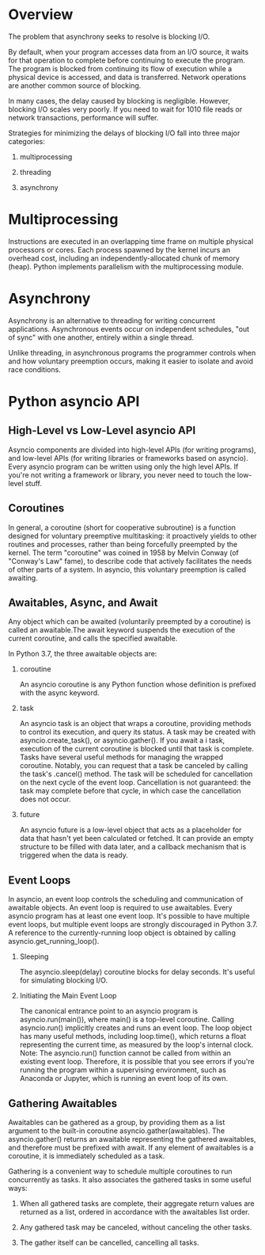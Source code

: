 Overview
========

The problem that asynchrony seeks to resolve is blocking I/O.

By default, when your program accesses data from an I/O source, it waits for
that operation to complete before continuing to execute the program. The program
is blocked from continuing its flow of execution while a physical device is
accessed, and data is transferred. Network operations are another common source
of blocking.

In many cases, the delay caused by blocking is negligible. However, blocking I/O
scales very poorly. If you need to wait for 1010 file reads or network
transactions, performance will suffer.

Strategies for minimizing the delays of blocking I/O fall into three major
categories:

1. multiprocessing

2. threading

3. asynchrony

Multiprocessing
===============
Instructions are executed in an overlapping time frame on multiple physical
processors or cores. Each process spawned by the kernel incurs an overhead cost,
including an independently-allocated chunk of memory (heap). Python implements
parallelism with the multiprocessing module.

Asynchrony
==========
Asynchrony is an alternative to threading for writing concurrent applications.
Asynchronous events occur on independent schedules, "out of sync" with one
another, entirely within a single thread.

Unlike threading, in asynchronous programs the programmer controls when and how
voluntary preemption occurs, making it easier to isolate and avoid race
conditions.

Python asyncio API
==================

High-Level vs Low-Level asyncio API
-----------------------------------
Asyncio components are divided into high-level APIs (for writing programs), and
low-level APIs (for writing libraries or frameworks based on asyncio). Every
asyncio program can be written using only the high level APIs. If you're not
writing a framework or library, you never need to touch the low-level stuff.

Coroutines
----------
In general, a coroutine (short for cooperative subroutine) is a function
designed for voluntary preemptive multitasking: it proactively yields to other
routines and processes, rather than being forcefully preempted by the kernel.
The term "coroutine" was coined in 1958 by Melvin Conway (of "Conway's Law"
fame), to describe code that actively facilitates the needs of other parts of a
system. In asyncio, this voluntary preemption is called awaiting.

Awaitables, Async, and Await
----------------------------
Any object which can be awaited (voluntarily preempted by a coroutine) is called
an awaitable.The await keyword suspends the execution of the current coroutine,
and calls the specified awaitable.

In Python 3.7, the three awaitable objects are:

1. coroutine

   An asyncio coroutine is any Python function whose definition is
   prefixed with the async keyword.

2. task 

   An asyncio task is an object that wraps a coroutine, providing
   methods to control its execution, and query its status. A task may be
   created with asyncio.create_task(), or asyncio.gather(). If you await a i
   task, execution of the current coroutine is blocked until that task is
   complete.
   Tasks have several useful methods for managing the wrapped coroutine.
   Notably, you can request that a task be canceled by calling the task's
   .cancel() method. The task will be scheduled for cancellation on the
   next cycle of the event loop. Cancellation is not guaranteed: the task
   may complete before that cycle, in which case the cancellation does
   not occur.

3. future

   An asyncio future is a low-level object that acts as a placeholder
   for data that hasn't yet been calculated or fetched. It can provide an
   empty structure to be filled with data later, and a callback mechanism
   that is triggered when the data is ready.

Event Loops
-----------
In asyncio, an event loop controls the scheduling and communication of awaitable
objects. An event loop is required to use awaitables. Every asyncio program has
at least one event loop. It's possible to have multiple event loops, but
multiple event loops are strongly discouraged in Python 3.7. A reference to the
currently-running loop object is obtained by calling asyncio.get_running_loop().

1. Sleeping

   The asyncio.sleep(delay) coroutine blocks for delay seconds.  It's useful 
   for simulating blocking I/O.

2. Initiating the Main Event Loop

   The canonical entrance point to an asyncio
   program is asyncio.run(main()), where main() is a top-level coroutine.
   Calling asyncio.run() implicitly creates and runs an event loop. The
   loop object has many useful methods, including loop.time(), which
   returns a float representing the current time, as measured by the loop's
   internal clock.
   Note: The asyncio.run() function cannot be called from within an
   existing event loop. Therefore, it is possible that you see errors if
   you're running the program within a supervising environment, such as
   Anaconda or Jupyter, which is running an event loop of its own.

Gathering Awaitables
--------------------
Awaitables can be gathered as a group, by providing them as a list argument to
the built-in coroutine asyncio.gather(awaitables). The asyncio.gather() returns
an awaitable representing the gathered awaitables, and therefore must be
prefixed with await. If any element of awaitables is a coroutine, it is
immediately scheduled as a task.

Gathering is a convenient way to schedule multiple coroutines to run
concurrently as tasks. It also associates the gathered tasks in some useful
ways:

1. When all gathered tasks are complete, their aggregate return values are
returned as a list, ordered in accordance with the awaitables list order.

2. Any gathered task may be canceled, without canceling the other tasks.

3. The gather itself can be cancelled, cancelling all tasks.
